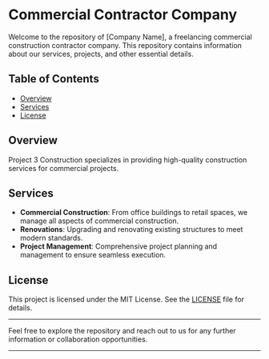 # Commercial Contractor Company

Welcome to the repository of [Company Name], a freelancing commercial construction contractor company. This repository contains information about our services, projects, and other essential details.

## Table of Contents

- [Overview](#overview)
- [Services](#services)
- [License](#license)

## Overview

Project 3 Construction specializes in providing high-quality construction services for commercial projects.

## Services

- **Commercial Construction**: From office buildings to retail spaces, we manage all aspects of commercial construction.
- **Renovations**: Upgrading and renovating existing structures to meet modern standards.
- **Project Management**: Comprehensive project planning and management to ensure seamless execution.

## License

This project is licensed under the MIT License. See the [LICENSE](LICENSE) file for details.

---

Feel free to explore the repository and reach out to us for any further information or collaboration opportunities.

---
